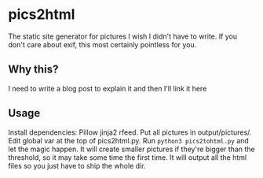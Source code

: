 # pics2html

The static site generator for pictures I wish I didn't have to write. If you
don't care about exif, this most certainly pointless for you.

## Why this?

I need to write a blog post to explain it and then I'll link it here

## Usage

Install dependencies: Pillow jinja2 rfeed.
Put all pictures in output/pictures/.
Edit global var at the top of pics2html.py.
Run `python3 pics2tohtml.py` and let the magic happen.
It will create smaller pictures if they're bigger than the threshold, so it may
take some time the first time.
It will output all the html files so you just have to ship the whole dir.
